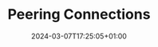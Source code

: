 ---
weight: 20
title: "Peering Connections"
description: ""
icon: "Peering Connections"
date: "2024-03-07T17:25:05+01:00"
lastmod: "2024-03-07T17:25:05+01:00"
draft: false
toc: true
---